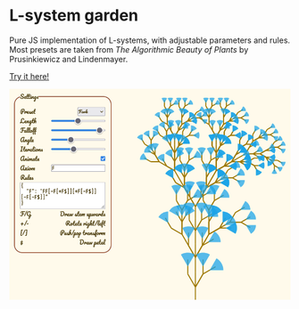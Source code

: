 # L-system garden

Pure JS implementation of L-systems, with adjustable parameters and rules.  
Most presets are taken from _The Algorithmic Beauty of Plants_ by Prusinkiewicz and Lindenmayer.

[Try it here!](https://toberge.github.io/lsystem)

[![](demo.png)](https://toberge.github.io/lsystem)
